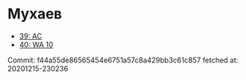 # Мухаев
- [39: AC](39.md)
- [40: WA 10](40.md)

Commit: f44a55de86565454e6751a57c8a429bb3c61c857
 fetched at: 20201215-230236
